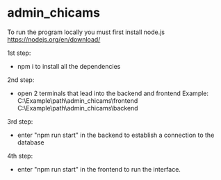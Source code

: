 # admin_chicams

To run the program locally you must first install node.js
https://nodejs.org/en/download/

1st step:
- npm i to install all the dependencies

2nd step: 
- open 2 terminals that lead into the backend and frontend 
Example: 
C:\Example\path\admin_chicams\frontend
C:\Example\path\admin_chicams\backend

3rd step:
- enter "npm run start" in the backend to establish a connection to the database

4th step:
- enter "npm run start" in the frontend to run the interface. 